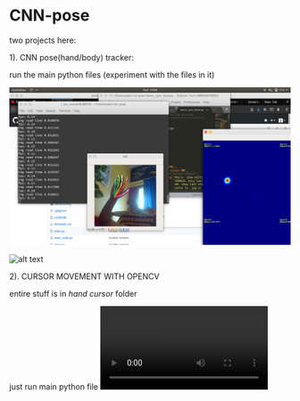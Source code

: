 # CNN-pose


two projects here: 

1). CNN pose(hand/body) tracker:

run the main python files (experiment with the files in it)

![alt text](https://github.com/i-am-manish/CNN-pose/blob/master/Screenshot%20from%202019-09-08%2014-28-42.png)

![alt text](https://github.com/i-am-manish/CNN-pose/blob/master/ezgif.com-optimize.gif)


2). CURSOR MOVEMENT WITH OPENCV

entire stuff is in _hand cursor_ folder

just run main python file
![alt text](https://github.com/i-am-manish/Hand-pose-AND-cursor-movement/blob/master/VID_20190908_145321(0).mp4)

